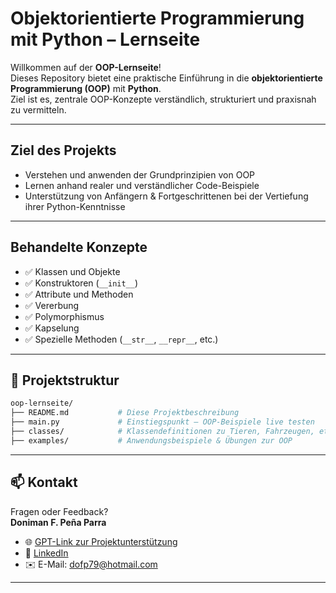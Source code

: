 # Objektorientierte Programmierung mit Python – Lernseite

Willkommen auf der **OOP-Lernseite**!  
Dieses Repository bietet eine praktische Einführung in die **objektorientierte Programmierung (OOP)** mit **Python**.  
Ziel ist es, zentrale OOP-Konzepte verständlich, strukturiert und praxisnah zu vermitteln.

---

## Ziel des Projekts

- Verstehen und anwenden der Grundprinzipien von OOP
- Lernen anhand realer und verständlicher Code-Beispiele
- Unterstützung von Anfängern & Fortgeschrittenen bei der Vertiefung ihrer Python-Kenntnisse

---

## Behandelte Konzepte

- ✅ Klassen und Objekte
- ✅ Konstruktoren (`__init__`)
- ✅ Attribute und Methoden
- ✅ Vererbung
- ✅ Polymorphismus
- ✅ Kapselung
- ✅ Spezielle Methoden (`__str__`, `__repr__`, etc.)

---

## 📂 Projektstruktur

```bash
oop-lernseite/
├── README.md           # Diese Projektbeschreibung
├── main.py             # Einstiegspunkt – OOP-Beispiele live testen
├── classes/            # Klassendefinitionen zu Tieren, Fahrzeugen, etc.
├── examples/           # Anwendungsbeispiele & Übungen zur OOP

```
________________________________________
## 📫 Kontakt

Fragen oder Feedback?  
**Doniman F. Peña Parra**

- 🌐 [GPT-Link zur Projektunterstützung](https://chatgpt.com/g/g-67f9029e82fc819188dd714659be51ae-html-manager)
- 🔗 [LinkedIn](https://www.linkedin.com/in/doniman-francisco-pe%C3%B1a-parra-609263232/)
- ✉️ E-Mail: [dofp79@hotmail.com](mailto:dofp79@hotmail.com)

________________________________________
